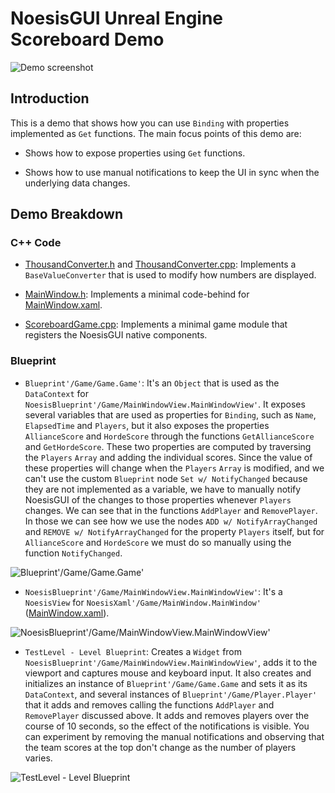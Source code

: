 # NoesisGUI Unreal Engine Scoreboard Demo

![Demo screenshot](https://noesis.github.io/NoesisGUI/Samples/Scoreboard/UE4/Screenshot.PNG)

## Introduction

This is a demo that shows how you can use `Binding` with properties implemented as `Get` functions. The main focus points of this demo are:

* Shows how to expose properties using `Get` functions.

* Shows how to use manual notifications to keep the UI in sync when the underlying data changes.

## Demo Breakdown

### C++ Code

* [ThousandConverter.h](Source/Scoreboard/ThousandConverter.h) and [ThousandConverter.cpp](Source/Scoreboard/ThousandConverter.cpp): Implements a `BaseValueConverter` that is used to modify how numbers are displayed.

* [MainWindow.h](Source/Scoreboard/MainWindow.h): Implements a minimal code-behind for [MainWindow.xaml](Content/MainWindow.xaml).

* [ScoreboardGame.cpp](Source/Scoreboard/ScoreboardGame.cpp): Implements a minimal game module that registers the NoesisGUI native components.

### Blueprint

* `Blueprint'/Game/Game.Game'`: It's an `Object` that is used as the `DataContext` for `NoesisBlueprint'/Game/MainWindowView.MainWindowView'`. It exposes several variables that are used as properties for `Binding`, such as `Name`, `ElapsedTime` and `Players`, but it also exposes the properties `AllianceScore` and `HordeScore` through the functions `GetAllianceScore` and `GetHordeScore`. These two properties are computed by traversing the `Players` `Array` and adding the individual scores. Since the value of these properties will change when the `Players` `Array` is modified, and we can't use the custom `Blueprint` node `Set w/ NotifyChanged` because they are not implemented as a variable, we have to manually notify NoesisGUI of the changes to those properties whenever `Players` changes. We can see that in the functions `AddPlayer` and `RemovePlayer`. In those we can see how we use the nodes `ADD w/ NotifyArrayChanged` and `REMOVE w/ NotifyArrayChanged` for the property `Players` itself, but for `AllianceScore` and `HordeScore` we must do so manually using the function `NotifyChanged`.

![Blueprint'/Game/Game.Game'](https://noesis.github.io/NoesisGUI/Samples/Scoreboard/UE4/Game.PNG)

* `NoesisBlueprint'/Game/MainWindowView.MainWindowView'`: It's a `NoesisView` for `NoesisXaml'/Game/MainWindow.MainWindow'` ([MainWindow.xaml](Content/MainWindow.xaml)).

![NoesisBlueprint'/Game/MainWindowView.MainWindowView'](https://noesis.github.io/NoesisGUI/Samples/Scoreboard/UE4/MainWindowView.PNG)

* `TestLevel - Level Blueprint`: Creates a `Widget` from `NoesisBlueprint'/Game/MainWindowView.MainWindowView'`, adds it to the viewport and captures mouse and keyboard input. It also creates and initializes an instance of `Blueprint'/Game/Game.Game` and sets it as its `DataContext`, and several instances of `Blueprint'/Game/Player.Player'` that it adds and removes calling the functions `AddPlayer` and `RemovePlayer` discussed above. It adds and removes players over the course of 10 seconds, so the effect of the notifications is visible. You can experiment by removing the manual notifications and observing that the team scores at the top don't change as the number of players varies.

![TestLevel - Level Blueprint](https://noesis.github.io/NoesisGUI/Samples/Scoreboard/UE4/LevelBlueprint.PNG)